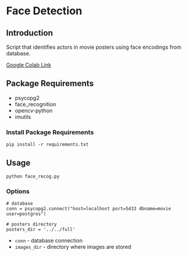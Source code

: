 # Face Detection

## Introduction

Script that identifies actors in movie posters using face encodings from
database.

[Google Colab Link](https://colab.research.google.com/drive/1WU5M5NmJb6u-GubPX9ezyl05aWU9xgbx)

## Package Requirements

- psycopg2
- face_recognition
- opencv-python
- imutils

### Install Package Requirements

```
pip install -r requirements.txt
```

## Usage

```
python face_recog.py
```

### Options

```
# database
conn = psycopg2.connect("host=localhost port=5433 dbname=movie user=postgres")

# posters directory
posters_dir = '../../full'

```

- `conn` - database connection
- `images_dir` - directory where images are stored

